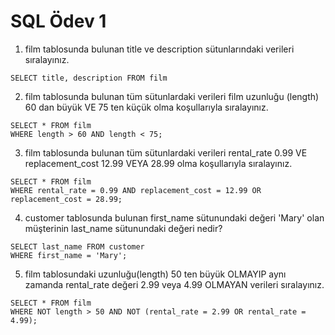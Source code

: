 # SQL Ödev 1

1. film tablosunda bulunan title ve description sütunlarındaki verileri sıralayınız.

`SELECT title, description FROM film`

2. film tablosunda bulunan tüm sütunlardaki verileri film uzunluğu (length) 60 dan büyük VE 75 ten küçük olma koşullarıyla sıralayınız.

`SELECT * FROM film`<br>
`WHERE length > 60 AND length < 75;`

3. film tablosunda bulunan tüm sütunlardaki verileri rental_rate 0.99 VE replacement_cost 12.99 VEYA 28.99 olma koşullarıyla sıralayınız.

`SELECT * FROM film`<br>
`WHERE rental_rate = 0.99 AND replacement_cost = 12.99 OR replacement_cost = 28.99;`

4. customer tablosunda bulunan first_name sütunundaki değeri 'Mary' olan müşterinin last_name sütunundaki değeri nedir?

`SELECT last_name FROM customer`<br>
`WHERE first_name = 'Mary';`

5. film tablosundaki uzunluğu(length) 50 ten büyük OLMAYIP aynı zamanda rental_rate değeri 2.99 veya 4.99 OLMAYAN verileri sıralayınız.

`SELECT * FROM film`<br>
`WHERE NOT length > 50 AND NOT (rental_rate = 2.99 OR rental_rate = 4.99);`

